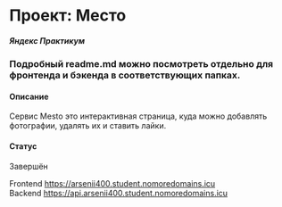 # Проект: Место
##### Яндекс Практикум
### Подробный readme.md можно посмотреть отдельно для фронтенда и бэкенда в соответствующих папках.
#### Описание

Сервис Mesto это интерактивная страница, куда можно добавлять фотографии, удалять их и ставить лайки.

#### Статус  
Завершён

Frontend https://arsenii400.student.nomoredomains.icu  
Backend https://api.arsenii400.student.nomoredomains.icu
